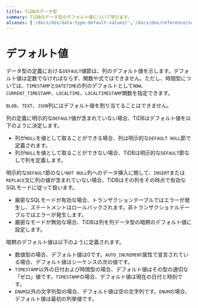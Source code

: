 ```yaml
---
title: TiDBのデータ型
summary: TiDBのデータ型のデフォルト値について学びます。
aliases: ['/docs/dev/data-type-default-values/','/docs/dev/reference/sql/data-types/default-values/']
---
```


# デフォルト値

データ型の定義における`DEFAULT`値節は、列のデフォルト値を示します。デフォルト値は定数でなければならず、関数や式ではできません。ただし、時間型については、`TIMESTAMP`と`DATETIME`の列のデフォルトとして`NOW`、`CURRENT_TIMESTAMP`、`LOCALTIME`、`LOCALTIMESTAMP`関数を指定できます。

`BLOB`、`TEXT`、`JSON`列にはデフォルト値を割り当てることはできません。

列の定義に明示的な`DEFAULT`値が含まれていない場合、TiDBはデフォルト値を以下のように決定します。

- 列が`NULL`を値として取ることができる場合、列は明示的な`DEFAULT NULL`節で定義されます。
- 列が`NULL`を値として取ることができない場合、TiDBは明示的な`DEFAULT`節なしで列を定義します。

明示的な`DEFAULT`節のない`NOT NULL`列へのデータ挿入に関して、`INSERT`または`REPLACE`文に列の値が含まれていない場合、TiDBはその列をその時点で有効なSQLモードに従って扱います。

- 厳密なSQLモードが有効な場合、トランザクションテーブルではエラーが発生し、ステートメントはロールバックされます。非トランザクショナルテーブルではエラーが発生します。
- 厳密なモードが無効な場合、TiDBは列を列データ型の暗黙のデフォルト値に設定します。

暗黙のデフォルト値は以下のように定義されます。

- 数値型の場合、デフォルト値は0です。`AUTO_INCREMENT`属性で宣言されている場合、デフォルト値はシーケンスの次の値です。
- `TIMESTAMP`以外の日付および時間型の場合、デフォルト値はその型の適切な「ゼロ」値です。`TIMESTAMP`の場合、デフォルト値は現在の日付と時刻です。
- `ENUM`以外の文字列型の場合、デフォルト値は空の文字列です。`ENUM`の場合、デフォルト値は最初の列挙値です。
